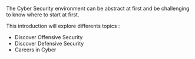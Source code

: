 The Cyber Security environment can be abstract at first and be challenging to know where to start at first.

This introduction will explore differents topics :

- Discover Offensive Security
- Discover Defensive Security
- Careers in Cyber
